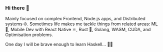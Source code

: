 ### Hi there 👋

Mainly focused on complex Frontend, Node.js apps, and Distributed systems 🌐.
Sometimes life makes me tackle things from related areas: ML 🧠, Mobile Dev with React Native ⚛️, Rust 🦀, Golang, WASM, CUDA, and Optimisation problems.

One day I will be brave enough to learn Haskell... 🏋🏼
